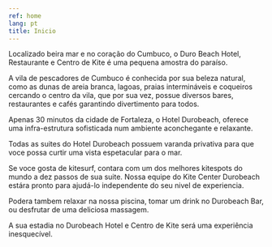 ```yaml
---
ref: home
lang: pt
title: Inicio
---
```

Localizado beira mar e no coração do Cumbuco, o Duro Beach Hotel, Restaurante e Centro de Kite é uma pequena amostra do paraíso.

A vila de pescadores de Cumbuco é conhecida por sua beleza natural, como as dunas de areia branca, lagoas, praias intermináveis ​​e coqueiros cercando o centro da vila, que por sua vez, possue diversos bares, restaurantes e cafés garantindo divertimento para todos.

Apenas 30 minutos  da cidade de Fortaleza, o Hotel Durobeach, oferece uma infra-estrutura sofisticada num ambiente aconchegante e relaxante.

Todas as suites do Hotel Durobeach possuem varanda privativa para que voce possa curtir uma vista  espetacular para o mar.

Se voce gosta de kitesurf, contara com um dos melhores kitespots do mundo a dez passos de sua suite. Nossa equipe do Kite Center Durobeach estára pronto para ajudá-lo independente do seu nivel de experiencia.

Podera tambem relaxar na nossa piscina, tomar um drink no Durobeach Bar, ou desfrutar de uma deliciosa massagem.

A sua estadia no Durobeach Hotel e Centro de Kite será uma experiência inesquecível.
